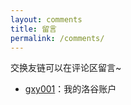 ```yaml
---
layout: comments
title: 留言
permalink: /comments/
---
```


交换友链可以在评论区留言~

- [gxy001](https://www.luogu.com.cn/user/55707)：我的洛谷账户
